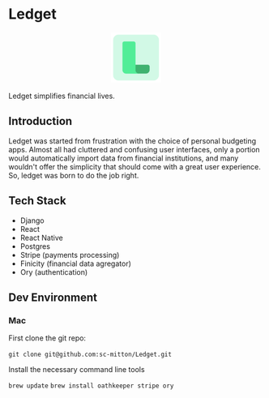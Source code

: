 # Ledget

<div style="text-align:center">
  <img src="media/logoIcon.png" alt="Logo" width="100" height="100">
</div>

Ledget simplifies financial lives.

## Introduction

Ledget was started from frustration with the choice of personal budgeting apps. Almost all had cluttered and confusing user interfaces, only a portion would automatically import data from financial institutions, and many wouldn't offer the simplicity that should come with a great user experience. So, ledget was born to do the job right.

## Tech Stack
- Django
- React
- React Native
- Postgres
- Stripe (payments processing)
- Finicity (financial data agregator)
- Ory (authentication)

## Dev Environment

### Mac

First clone the git repo:

`git clone git@github.com:sc-mitton/Ledget.git`

Install the necessary command line tools

`brew update`
`brew install oathkeeper stripe ory`


